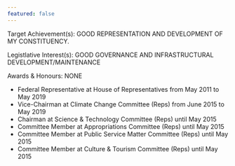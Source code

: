 ```yaml
---
featured: false
---
```

Target Achievement(s): GOOD REPRESENTATION AND DEVELOPMENT OF MY CONSTITUENCY.

Legistlative Interest(s): GOOD GOVERNANCE AND INFRASTRUCTURAL DEVELOPMENT/MAINTENANCE

Awards & Honours: NONE

* Federal Representative at House of Representatives from May 2011 to May 2019
* Vice-Chairman at Climate Change Committee (Reps) from June 2015 to May 2019
* Chairman at Science & Technology Committee (Reps) until May 2015
* Committee Member at Appropriations Committee (Reps) until May 2015
* Committee Member at Public Service Matter Committee (Reps) until May 2015
* Committee Member at Culture & Tourism Committee (Reps) until May 2015

